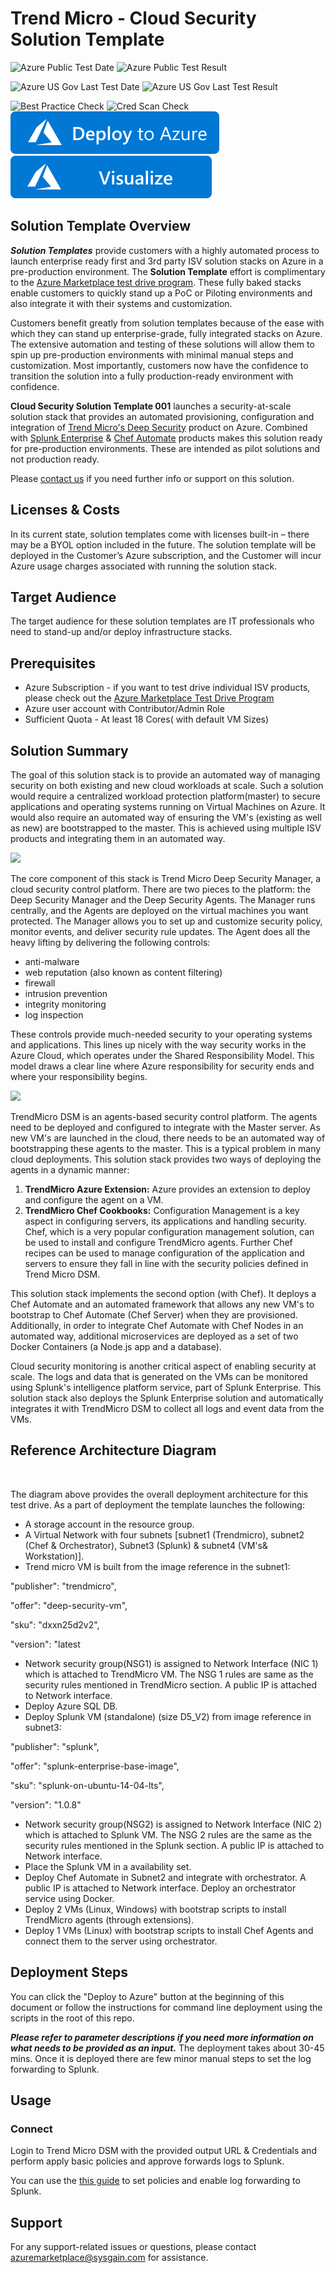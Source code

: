 # Trend Micro - Cloud Security Solution Template

![Azure Public Test Date](https://azurequickstartsservice.blob.core.windows.net/badges/trend-chef-splunk-security/PublicLastTestDate.svg)
![Azure Public Test Result](https://azurequickstartsservice.blob.core.windows.net/badges/trend-chef-splunk-security/PublicDeployment.svg)

![Azure US Gov Last Test Date](https://azurequickstartsservice.blob.core.windows.net/badges/trend-chef-splunk-security/FairfaxLastTestDate.svg)
![Azure US Gov Last Test Result](https://azurequickstartsservice.blob.core.windows.net/badges/trend-chef-splunk-security/FairfaxDeployment.svg)

![Best Practice Check](https://azurequickstartsservice.blob.core.windows.net/badges/trend-chef-splunk-security/BestPracticeResult.svg)
![Cred Scan Check](https://azurequickstartsservice.blob.core.windows.net/badges/trend-chef-splunk-security/CredScanResult.svg)
[![Deploy To Azure](https://raw.githubusercontent.com/Azure/azure-quickstart-templates/master/1-CONTRIBUTION-GUIDE/images/deploytoazure.svg?sanitize=true)]("https://portal.azure.com/#create/Microsoft.Template/uri/https%3A%2F%2Fraw.githubusercontent.com%2FAzure%2Fazure-quickstart-templates%2Fmaster%2Ftrend-chef-splunk-security%2Fazuredeploy.json")  [![Visualize](https://raw.githubusercontent.com/Azure/azure-quickstart-templates/master/1-CONTRIBUTION-GUIDE/images/visualizebutton.svg?sanitize=true)]("http://armviz.io/#/?load=https%3A%2F%2Fraw.githubusercontent.com%2FAzure%2Fazure-quickstart-templates%2Fmaster%2Ftrend-chef-splunk-security%2Fazuredeploy.json")



## Solution Template Overview

***Solution Templates*** provide customers with a highly automated process to launch enterprise ready first and 3rd party ISV solution stacks on Azure in a pre-production environment. The **Solution Template** effort is complimentary to the [Azure Marketplace test drive program](https://azure.microsoft.com/en-us/marketplace/test-drives/). These fully baked stacks enable customers to quickly stand up a PoC or Piloting environments and also integrate it with their systems and customization.

Customers benefit greatly from solution templates because of the ease with which they can stand up enterprise-grade, fully integrated stacks on Azure. The extensive automation and testing of these solutions will allow them to spin up pre-production environments with minimal manual steps and customization.  Most importantly, customers now have the confidence to transition the solution into a fully production-ready environment with confidence.

**Cloud Security Solution Template 001** launches a security-at-scale solution stack that provides an automated provisioning, configuration and integration of [Trend Micro's Deep Security](https://azure.microsoft.com/en-us/marketplace/partners/trendmicro/deep-security-manager-st-byoldeep-security-manager-byol/) product on Azure. Combined with [Splunk Enterprise](https://azure.microsoft.com/en-us/marketplace/partners/splunk/splunk-enterprisebyol/) & [Chef Automate](https://azuremarketplace.microsoft.com/en-us/marketplace/apps/chef-software.chef-automate) products makes this solution ready for pre-production environments. These are intended as pilot solutions and not production ready.

Please [contact us](azuremarketplace@sysgain.com) if you need further info or support on this solution.

## Licenses & Costs

In its current state, solution templates come with licenses built-in – there may be a BYOL option included in the future. The solution template will be deployed in the Customer’s Azure subscription, and the Customer will incur Azure usage charges associated with running the solution stack.

## Target Audience
The target audience for these solution templates are IT professionals who need to stand-up and/or deploy infrastructure stacks.

## Prerequisites
* Azure Subscription - if you want to test drive individual ISV products, please check out the [Azure Marketplace Test Drive Program ](https://azure.microsoft.com/en-us/marketplace/test-drives/)
* Azure user account with Contributor/Admin Role
* Sufficient Quota - At least 18 Cores( with default VM Sizes)
 
## Solution Summary

The goal of this solution stack is to provide an automated way of managing security on both existing and new cloud workloads at scale. Such a solution would require a centralized workload protection platform(master) to secure applications and operating systems running on Virtual Machines on Azure. It would also require an automated way of ensuring the VM's (existing as well as new) are bootstrapped to the master. This is achieved using multiple ISV products and integrating them in an automated way.

![](images/azure-trend-splunk-chef.png)

The core component of this stack is Trend Micro Deep Security Manager, a cloud security control platform. There are two pieces to the platform: the Deep Security Manager and the Deep Security Agents. The Manager runs centrally, and the Agents are deployed on the virtual machines you want protected. The Manager allows you to set up and customize security policy, monitor events, and deliver security rule updates. The Agent does all the heavy lifting by delivering the following controls:

* anti-malware
* web reputation (also known as content filtering)
* firewall
* intrusion prevention
* integrity monitoring
* log inspection

These controls provide much-needed security to your operating systems and applications. This lines up nicely with the way security works in the Azure Cloud, which operates under the Shared Responsibility Model. This model draws a clear line where Azure responsibility for security ends and where your responsibility begins.

![]( images/microosftazure.png)

TrendMicro DSM is an agents-based security control platform. The agents need to be deployed and configured to integrate with the Master server. As new VM's are launched in the cloud, there needs to be an automated way of bootstrapping these agents to the master. This is a typical problem in many cloud deployments. This solution stack provides two ways of deploying the agents in a dynamic manner:

1. **TrendMicro Azure Extension:** Azure provides an extension to deploy and configure the agent on a VM.
2. **TrendMicro Chef Cookbooks:** Configuration Management is a key aspect in configuring servers, its applications and handling security. Chef, which is a very popular configuration management solution, can be used to install and configure TrendMicro agents. Further Chef recipes can be used to manage configuration of the application and servers to ensure they fall in line with the security policies defined in Trend Micro DSM. 

This solution stack implements the second option (with Chef). It deploys a Chef Automate and an automated framework that allows any new VM's to bootstrap to Chef Automate (Chef Server) when they are provisioned. Additionally, in order to integrate Chef Automate with Chef Nodes in an automated way, additional microservices are deployed as a set of two Docker Containers (a Node.js app and a database).

Cloud security monitoring is another critical aspect of enabling security at scale. The logs and data that is generated on the VMs can be monitored using Splunk's intelligence platform service, part of Splunk Enterprise. This solution stack also deploys the Splunk Enterprise solution and automatically integrates it with TrendMicro DSM to collect all logs and event data from the VMs.
 
## Reference Architecture Diagram

![[](images/trend-architecture-new.png)](images/trend-architecture-new.png)

The diagram above provides the overall deployment architecture for this test drive.
As a part of deployment the template launches the following:

* A storage account in the resource group.
* A Virtual Network with four subnets [subnet1 (Trendmicro), subnet2 (Chef & Orchestrator), Subnet3 (Splunk) & subnet4 (VM's& Workstation)].
* Trend micro VM is built from the image reference in the subnet1:
 
"publisher": "trendmicro", 

"offer": "deep-security-vm", 

"sku": "dxxn25d2v2", 

"version": "latest 

* Network security group(NSG1) is assigned to Network Interface (NIC 1) which is attached to TrendMicro VM. The NSG 1 rules are same as the security rules mentioned in TrendMicro section. A public IP is attached to Network interface.
* Deploy Azure SQL DB.
* Deploy Splunk VM (standalone) (size D5_V2) from image reference in subnet3:

"publisher": "splunk",

"offer": "splunk-enterprise-base-image",

"sku": "splunk-on-ubuntu-14-04-lts",

"version": "1.0.8"

* Network security group(NSG2) is assigned to Network Interface (NIC 2) which is attached to Splunk VM. The NSG 2 rules are the same as the security rules mentioned in the Splunk section. A public IP is attached to Network interface.
* Place the Splunk VM in a availability set. 
* Deploy Chef Automate in Subnet2 and integrate with orchestrator. A public IP is attached to Network interface. Deploy an orchestrator service using Docker.
* Deploy 2 VMs (Linux, Windows) with bootstrap scripts to install TrendMicro agents (through extensions).
* Deploy 1 VMs (Linux) with bootstrap scripts to install Chef Agents and connect them to the server using orchestrator.

## Deployment Steps

You can click the "Deploy to Azure" button at the beginning of this document or follow the instructions for command line deployment using the scripts in the root of this repo.

***Please refer to parameter descriptions if you need more information on what needs to be provided as an input.***
The deployment takes about 30-45 mins. Once it is deployed there are few minor manual steps to set the log forwarding to Splunk.

## Usage

### Connect
Login to Trend Micro DSM with the provided output URL & Credentials and perform apply basic policies and approve forwards logs to Splunk.

You can use the [this guide](images/TrendMicrop2pManualSteps.pdf) to set policies and enable log forwarding to Splunk.

## Support

For any support-related issues or questions, please contact azuremarketplace@sysgain.com for assistance.


